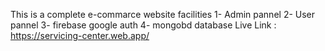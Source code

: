 This is a complete e-commarce website 
facilities
1- Admin pannel
2- User pannel
3- firebase google auth
4- mongobd database
Live Link : https://servicing-center.web.app/